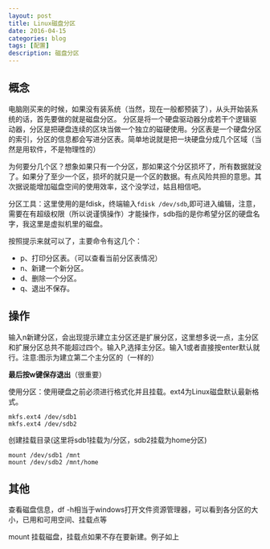 ```yaml
---
layout: post
title: Linux磁盘分区
date: 2016-04-15
categories: blog
tags: [配置]
description: 磁盘分区
---
```


## 概念

电脑刚买来的时候，如果没有装系统（当然，现在一般都预装了），从头开始装系统的话，首先要做的就是磁盘分区。 分区是将一个硬盘驱动器分成若干个逻辑驱动器，分区是把硬盘连续的区块当做一个独立的磁硬使用。分区表是一个硬盘分区的索引，分区的信息都会写进分区表。简单地说就是把一块硬盘分成几个区域（当然是用软件，不是物理性的）

为何要分几个区？想象如果只有一个分区，那如果这个分区损坏了，所有数据就没了。如果分了至少一个区，损坏的就只是一个区的数据。有点风险共担的意思。其次据说能增加磁盘空间的使用效率，这个没学过，姑且相信吧。

分区工具：这里使用的是fdisk，终端输入`fdisk /dev/sdb`,即可进入编辑，注意，需要在有超级权限（所以说谨慎操作）才能操作，sdb指的是你希望分区的硬盘名字，我这里是虚拟机里的磁盘。

按照提示来就可以了，主要命令有这几个：

* p、打印分区表。（可以查看当前分区表情况）
* n、新建一个新分区。
* d、删除一个分区。
* q、退出不保存。

## 操作
输入n新建分区，会出现提示建立主分区还是扩展分区，这里想多说一点，主分区和扩展分区总共不能超过四个。输入P,选择主分区。输入1或者直接按enter默认就行。注意:图示为建立第二个主分区的（一样的）

**最后按w键保存退出**（很重要）

使用分区：使用硬盘之前必须进行格式化并且挂载。ext4为Linux磁盘默认最新格式。
```
mkfs.ext4 /dev/sdb1
mkfs.ext4 /dev/sdb2
```
创建挂载目录(这里将sdb1挂载为/分区，sdb2挂载为home分区)
```
mount /dev/sdb1 /mnt
mount /dev/sdb2 /mnt/home
```
## 其他

查看磁盘信息，df -h相当于windows打开文件资源管理器，可以看到各分区的大小，已用和可用空间、挂载点等

mount 挂载磁盘，挂载点如果不存在要新建。例子如上

